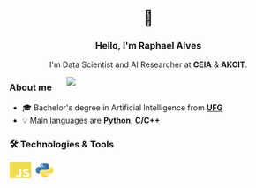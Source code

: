 <div align="center">
  
# 🤍

### Hello, I'm Raphael Alves

I'm Data Scientist and AI Researcher at **CEIA** & **AKCIT**.

<img src="https://i.imgur.com/JLRMKTS.gif" width="400px" align="right" />

</div>

### About me
- 🎓 Bachelor's degree in Artificial Intelligence from [**UFG**](https://inteligenciaartificial.inf.ufg.br/)
- 💡 Main languages are [**Python**](https://python.org), [**C/C++**](https://isocpp.org/)

### 🛠️ Technologies & Tools
<div style="display: inline_block">
  <img align="center" alt="JavaScript" height="30" width="40" src="https://raw.githubusercontent.com/devicons/devicon/master/icons/javascript/javascript-plain.svg">
  <img align="center" alt="Python" height="30" width="40" src="https://raw.githubusercontent.com/devicons/devicon/master/icons/python/python-original.svg">
</div>
